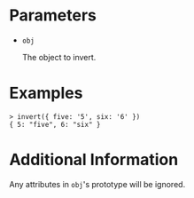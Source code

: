 # Parameters

- `obj`

  The object to invert.

# Examples

```
> invert({ five: '5', six: '6' })
{ 5: "five", 6: "six" }
```

# Additional Information

Any attributes in `obj`'s prototype will be ignored.
